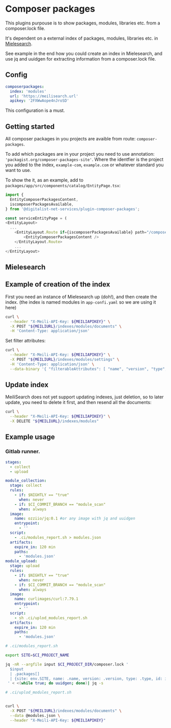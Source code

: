 # Composer packages

This plugins purpouse is to show packages, modules,
libraries etc. from a composer.lock file.

It's dependent on a external index of packages, modules,
libraries etc. in [Mielesearch](https://www.meilisearch.com/).

See example in the end how you could create an index in Mielesearch,
and use jq and uuidgen for extracting information from a composer.lock
file.

## Config

```yaml
composerpackages:
  index: 'modules'
  url: 'https://meilisearch.url'
  apikey: '2FXWwAope4nJroSD'
```

This configuration is a must.

## Getting started

All composer packages in you projects are avaible from route: `composer-packages`.

To add which packages are in your project you need to use annotation:
`'packagist.org/composer-packages-site'`. Where the identfier is the project
you added to the index, `example-com`, `example.com` or whatever standard you
want to use.

To show the it, as an example, add to `packages/app/src/components/catalog/EntityPage.tsx`:

```typescript
import {
  EntityComposerPackagesContent,
  iscomposerPackagesAvailable,
} from '@digitalist-net-services/plugin-composer-packages';
```

```typescript
const serviceEntityPage = (
<EntityLayout>
  ...
    <EntityLayout.Route if={iscomposerPackagesAvailable} path="/composer-packages" title="Composer Packages">
        <EntityComposerPackagesContent />
    </EntityLayout.Route>
    ...
</EntityLayout>
```

## Mielesearch

## Example of creation of the index

First you need an instance of Mielesearch up (doh!), and then create the index.
(the index is named modules in `app-confi.yaml` so we are using it here)

```bash
curl \
  --header "X-Meili-API-Key: ${MEILIAPIKEY}" \
  -X POST "${MEILIURL}/indexes/modules/documents" \
  -H 'Content-Type: application/json'
```

Set filter attributes:

```bash
curl \
  --header "X-Meili-API-Key: ${MEILIAPIKEY}" \
  -X POST "${MEILIURL}/indexes/modules/settings" \
  -H 'Content-Type: application/json' \
  --data-binary '{ "filterableAttributes": [ "name", "version", "type", "site" ]}'
```

## Update index

MeiliSearch does not yet support updating indexes, just deletion, so to later update, you need to delete it first, and then resend all the documents:

```bash
curl \
  --header "X-Meili-API-Key: ${MEILIAPIKEY}" \
  -X DELETE "${MEILIURL}/indexes/modules"
```

## Example usage

### Gitlab runner.

```yaml
stages:
  - collect
  - upload

module_collection:
  stage: collect
  rules:
    - if: $NIGHTLY == "true"
      when: never
    - if: $CI_COMMIT_BRANCH == "module_scan"
      when: always
  image:
    name: ozziio/jq:0.1 #or any image with jq and uuidgen
    entrypoint:
      - ''
  script:
    - .ci/modules_report.sh > modules.json
  artifacts:
    expire_in: 120 min
    paths:
      - 'modules.json'
module_upload:
  stage: upload
  rules:
    - if: $NIGHTLY == "true"
      when: never
    - if: $CI_COMMIT_BRANCH == "module_scan"
      when: always
  image:
    name: curlimages/curl:7.79.1
    entrypoint:
      - ''
  script:
    - sh .ci/uplod_modules_report.sh
  artifacts:
    expire_in: 120 min
    paths:
      - 'modules.json'
```

```bash
# .ci/modules_report.sh

export SITE=$CI_PROJECT_NAME

jq -nR --argfile input $CI_PROJECT_DIR/composer.lock '
  $input
  | .packages[]
  | {site: env.SITE, name: .name, version: .version, type: .type, id: input}
 ' < <(while true; do uuidgen; done)| jq -s
```

```bash
# .ci/uplod_modules_report.sh


curl \
  -X POST "${MEILIURL}/indexes/modules/documents" \
  --data @modules.json \
  --header "X-Meili-API-Key: ${MEILIAPIKEY}"

```

